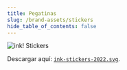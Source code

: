 ```yaml
---
title: Pegatinas
slug: /brand-assets/stickers
hide_table_of_contents: false
---
```


<div>
    <img src="/img/stickers/ink-stickers-2022.svg" alt="ink! Stickers" className="brand-asset-sticker" />
</div>

Descargar aquí: [`ink-stickers-2022.svg`](/img/stickers/ink-stickers-2022.svg).